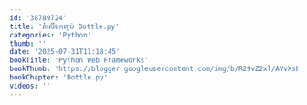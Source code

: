 ```yaml
---
id: '38789724'
title: 'តំលើង​កញ្ចប់ Bottle.py'
categories: 'Python'
thumb: ''
date: '2025-07-31T11:18:45'
bookTitle: 'Python Web Frameworks'
bookThumb: 'https://blogger.googleusercontent.com/img/b/R29vZ2xl/AVvXsEjsejeMBlC-M5P25fJ4mFmJ_XVyvyWtILmZTWmPMRETEhNHNjxH6FYh_9aigLfFlektmiV8I7jhCcLvaJFvHKEy_Q0ZHdsG6Wlg2WvEiacPKLxAkCHpwE7vqC2eY9JiZlj5jLb2xnI0L2XL-49D_2MSrvd5BMAc6MTd1cQfrEK3vspwhpAPjTKS0v3M/s1600/thumb.png'
bookChapter: 'Bottle.py'
videos: ''
---
```

